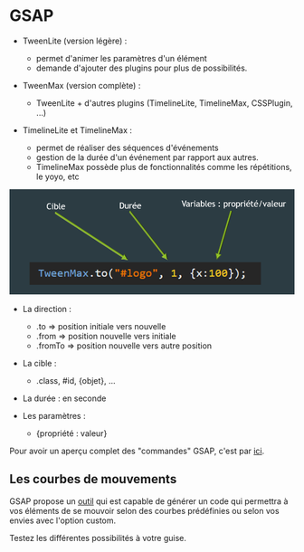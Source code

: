 # GSAP

* TweenLite (version légère) :  
  * permet d'animer les paramètres d'un élément
  * demande d'ajouter des plugins pour plus de possibilités.


* TweenMax (version complète) :
  * TweenLite + d'autres plugins (TimelineLite, TimelineMax, CSSPlugin, ...)


* TimelineLite et TimelineMax :
  * permet de réaliser des séquences d'événements
  * gestion de la durée d'un événement par rapport aux autres.
  * TimelineMax possède plus de fonctionnalités comme les répétitions, le yoyo, etc


![GSAP](https://github.com/tonidano/Workshop_AnimJS-GSAP/blob/master/assets/images/GSAP.png)

* La direction :
  * .to => position initiale vers nouvelle
  * .from => position nouvelle vers initiale
  * .fromTo => position nouvelle vers autre position

* La cible :
  * .class, #id, {objet}, ...

* La durée : en seconde

* Les paramètres :
  * {propriété : valeur}

Pour avoir un aperçu complet des "commandes" GSAP, c'est par [ici](https://ihatetomatoes.net/wp-content/uploads/2016/07/GreenSock-Cheatsheet-4.pdf).

## Les courbes de mouvements

GSAP propose un [outil](https://greensock.com/ease-visualizer) qui est capable de générer un code qui permettra à vos éléments de se mouvoir selon des courbes prédéfinies ou selon vos envies avec l'option custom.

Testez les différentes possibilités à votre guise.
